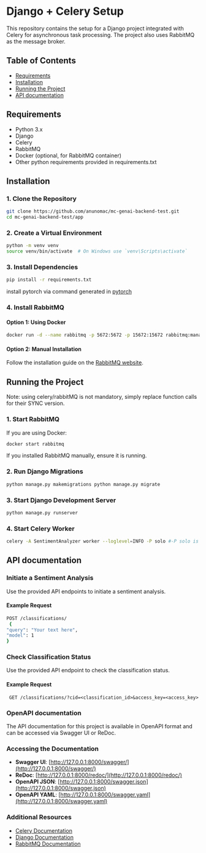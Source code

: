 
# Django + Celery Setup    
    
This repository contains the setup for a Django project integrated with Celery for asynchronous task processing. The project also uses RabbitMQ as the message broker.    
    
## Table of Contents    
 - [Requirements](#requirements)    
- [Installation](#installation)    
- [Running the Project](#running-the-project)    
- [API documentation](#api-documentation) 
    
## Requirements    
 - Python 3.x    
- Django    
- Celery    
- RabbitMQ    
- Docker (optional, for RabbitMQ container)    
- Other python requirements provided in requirements.txt  
    
## Installation    
 ### 1. Clone the Repository    
 ```bash
 git clone https://github.com/anunomac/mc-genai-backend-test.git
 cd mc-genai-backend-test/app
 ```   
 ### 2. Create a Virtual Environment    
 ```bash
 python -m venv venv
 source venv/bin/activate  # On Windows use `venv\Scripts\activate`
  ```   
 ### 3. Install Dependencies    
 ```bash
 pip install -r requirements.txt
 ```   
install pytorch via command generated in [pytorch](https://pytorch.org/)
 ### 4. Install RabbitMQ    
 #### Option 1: Using Docker    
 ```bash
 docker run -d --name rabbitmq -p 5672:5672 -p 15672:15672 rabbitmq:management
 ```   
 #### Option 2: Manual Installation    
 Follow the installation guide on the [RabbitMQ website](https://www.rabbitmq.com/download.html).    
  
    
## Running the Project
Note: using celery/rabbitMQ is not mandatory, simply replace function calls for their SYNC version.  
    
### 1. Start RabbitMQ    
 If you are using Docker:    
    
```bash
docker start rabbitmq
```   
 If you installed RabbitMQ manually, ensure it is running.    
    
### 2. Run Django Migrations    
 ```bash
 python manage.py makemigrations python manage.py migrate
 ```   
 ### 3. Start Django Development Server    
 ```bash
 python manage.py runserver
 ```   
 ### 4. Start Celery Worker    
 ```bash
 celery -A SentimentAnalyzer worker --loglevel=INFO -P solo #-P solo is sometimes required on windows due to concurrency/threading problems
 ```   

 ## API documentation    
 ### Initiate a Sentiment Analysis    
 Use the provided API endpoints to initiate a sentiment analysis.    
    
#### Example Request    
 ```bash
 POST /classifications/
  {    
 "query": "Your text here",    
 "model": 1
 }
 ```   
 ### Check Classification Status    
 Use the provided API endpoint to check the classification status.    
    
#### Example Request    
 ```
  GET /classifications/?cid=<classification_id>&access_key=<access_key>
  ```   

### OpenAPI documentation
The API documentation for this project is available in OpenAPI format and can be accessed via Swagger UI or ReDoc.  
  
### Accessing the Documentation
  
- **Swagger UI**: [http://127.0.0.1:8000/swagger/](http://127.0.0.1:8000/swagger/)  
- **ReDoc**: [http://127.0.0.1:8000/redoc/](http://127.0.0.1:8000/redoc/)  
- **OpenAPI JSON**: [http://127.0.0.1:8000/swagger.json](http://127.0.0.1:8000/swagger.json)  
- **OpenAPI YAML**: [http://127.0.0.1:8000/swagger.yaml](http://127.0.0.1:8000/swagger.yaml)
### Additional Resources    
    
- [Celery Documentation](https://docs.celeryproject.org/)    
- [Django Documentation](https://docs.djangoproject.com/)    
- [RabbitMQ Documentation](https://www.rabbitmq.com/documentation.html)